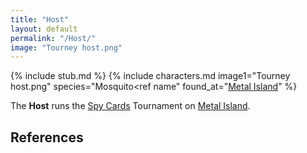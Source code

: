 ```yaml
---
title: "Host"
layout: default
permalink: "/Host/"
image: "Tourney host.png"
---
```

{% include stub.md %}
{% include characters.md image1="Tourney host.png" species="Mosquito<ref name" found_at="[Metal Island](/Metal_Island)" %}

The **Host**<ref name="artbook"/> runs the [Spy Cards](/Spy_Cards) Tournament on [Metal Island](/Metal_Island).

## References
